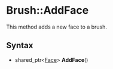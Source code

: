# Brush::AddFace

This method adds a new face to a brush.

## Syntax

- shared_ptr<[Face](Face.md)> **AddFace**()

